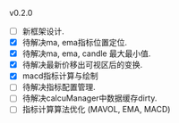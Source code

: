 
v0.2.0
- [ ] 新框架设计.
- [x] 待解决ma, ema指标位置定位.
- [x] 待解决ma, ema, candle 最大最小值.
- [x] 待解决最新价移出可视区后的变换.
- [x] macd指标计算与绘制
- [ ] 待解决指标配置管理.
- [ ] 待解决calcuManager中数据缓存dirty.
- [ ] 指标计算算法优化 (MAVOL, EMA, MACD)
